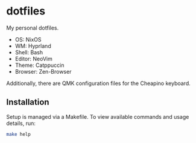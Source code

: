# dotfiles

My personal dotfiles.

- OS: NixOS
- WM: Hyprland
- Shell: Bash
- Editor: NeoVim
- Theme: Catppuccin
- Browser: Zen-Browser

Additionally, there are QMK configuration files for the Cheapino keyboard.

## Installation

Setup is managed via a Makefile. To view available commands and usage details, run:
```sh
make help
```

